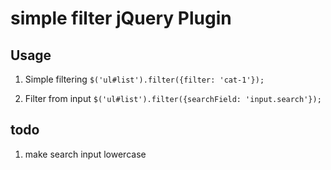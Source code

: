 simple filter jQuery Plugin
===========================

Usage
-----

1. Simple filtering
`$('ul#list').filter({filter: 'cat-1'});`

2. Filter from input
`$('ul#list').filter({searchField: 'input.search'});`

todo
----

1. make search input lowercase
